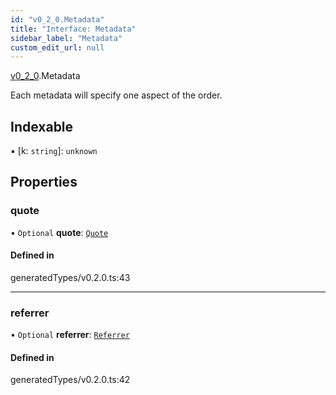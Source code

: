 ```yaml
---
id: "v0_2_0.Metadata"
title: "Interface: Metadata"
sidebar_label: "Metadata"
custom_edit_url: null
---
```


[v0\_2\_0](../namespaces/v0_2_0.md).Metadata

Each metadata will specify one aspect of the order.

## Indexable

▪ [k: `string`]: `unknown`

## Properties

### quote

• `Optional` **quote**: [`Quote`](v0_2_0.Quote.md)

#### Defined in

generatedTypes/v0.2.0.ts:43

___

### referrer

• `Optional` **referrer**: [`Referrer`](v0_2_0.Referrer.md)

#### Defined in

generatedTypes/v0.2.0.ts:42
